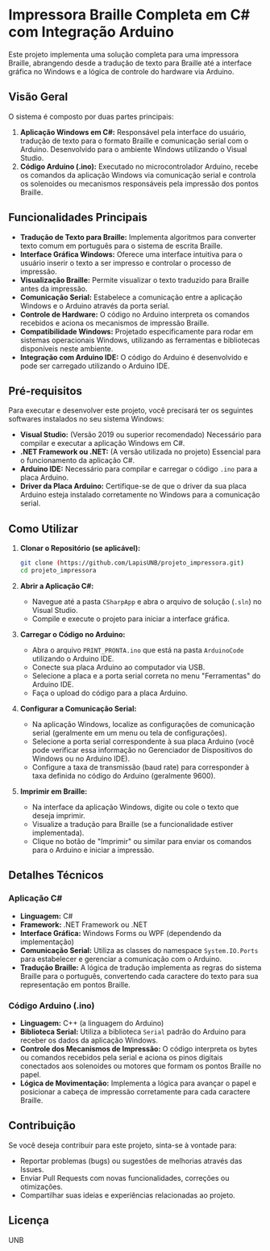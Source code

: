 # Impressora Braille Completa em C# com Integração Arduino

Este projeto implementa uma solução completa para uma impressora Braille, abrangendo desde a tradução de texto para Braille até a interface gráfica no Windows e a lógica de controle do hardware via Arduino.

## Visão Geral

O sistema é composto por duas partes principais:

1.  **Aplicação Windows em C#:** Responsável pela interface do usuário, tradução de texto para o formato Braille e comunicação serial com o Arduino. Desenvolvido para o ambiente Windows utilizando o Visual Studio.
2.  **Código Arduino (.ino):** Executado no microcontrolador Arduino, recebe os comandos da aplicação Windows via comunicação serial e controla os solenoides ou mecanismos responsáveis pela impressão dos pontos Braille.

## Funcionalidades Principais

* **Tradução de Texto para Braille:** Implementa algoritmos para converter texto comum em português para o sistema de escrita Braille.
* **Interface Gráfica Windows:** Oferece uma interface intuitiva para o usuário inserir o texto a ser impresso e controlar o processo de impressão.
* **Visualização Braille:** Permite visualizar o texto traduzido para Braille antes da impressão.
* **Comunicação Serial:** Estabelece a comunicação entre a aplicação Windows e o Arduino através da porta serial.
* **Controle de Hardware:** O código no Arduino interpreta os comandos recebidos e aciona os mecanismos de impressão Braille.
* **Compatibilidade Windows:** Projetado especificamente para rodar em sistemas operacionais Windows, utilizando as ferramentas e bibliotecas disponíveis neste ambiente.
* **Integração com Arduino IDE:** O código do Arduino é desenvolvido e pode ser carregado utilizando o Arduino IDE.

## Pré-requisitos

Para executar e desenvolver este projeto, você precisará ter os seguintes softwares instalados no seu sistema Windows:

* **Visual Studio:** (Versão 2019 ou superior recomendado) Necessário para compilar e executar a aplicação Windows em C#.
* **.NET Framework ou .NET:** (A versão utilizada no projeto) Essencial para o funcionamento da aplicação C#.
* **Arduino IDE:** Necessário para compilar e carregar o código `.ino` para a placa Arduino.
* **Driver da Placa Arduino:** Certifique-se de que o driver da sua placa Arduino esteja instalado corretamente no Windows para a comunicação serial.

## Como Utilizar

1.  **Clonar o Repositório (se aplicável):**
    ```bash
    git clone (https://github.com/LapisUNB/projeto_impressora.git)
    cd projeto_impressora
    ```

2.  **Abrir a Aplicação C#:**
    * Navegue até a pasta `CSharpApp` e abra o arquivo de solução (`.sln`) no Visual Studio.
    * Compile e execute o projeto para iniciar a interface gráfica.

3.  **Carregar o Código no Arduino:**
    * Abra o arquivo `PRINT_PRONTA.ino` que está na pasta `ArduinoCode` utilizando o Arduino IDE.
    * Conecte sua placa Arduino ao computador via USB.
    * Selecione a placa e a porta serial correta no menu "Ferramentas" do Arduino IDE.
    * Faça o upload do código para a placa Arduino.

4.  **Configurar a Comunicação Serial:**
    * Na aplicação Windows, localize as configurações de comunicação serial (geralmente em um menu ou tela de configurações).
    * Selecione a porta serial correspondente à sua placa Arduino (você pode verificar essa informação no Gerenciador de Dispositivos do Windows ou no Arduino IDE).
    * Configure a taxa de transmissão (baud rate) para corresponder à taxa definida no código do Arduino (geralmente 9600).

5.  **Imprimir em Braille:**
    * Na interface da aplicação Windows, digite ou cole o texto que deseja imprimir.
    * Visualize a tradução para Braille (se a funcionalidade estiver implementada).
    * Clique no botão de "Imprimir" ou similar para enviar os comandos para o Arduino e iniciar a impressão.

## Detalhes Técnicos

### Aplicação C#

* **Linguagem:** C#
* **Framework:** .NET Framework ou .NET
* **Interface Gráfica:** Windows Forms ou WPF (dependendo da implementação)
* **Comunicação Serial:** Utiliza as classes do namespace `System.IO.Ports` para estabelecer e gerenciar a comunicação com o Arduino.
* **Tradução Braille:** A lógica de tradução implementa as regras do sistema Braille para o português, convertendo cada caractere do texto para sua representação em pontos Braille.

### Código Arduino (.ino)

* **Linguagem:** C++ (a linguagem do Arduino)
* **Biblioteca Serial:** Utiliza a biblioteca `Serial` padrão do Arduino para receber os dados da aplicação Windows.
* **Controle dos Mecanismos de Impressão:** O código interpreta os bytes ou comandos recebidos pela serial e aciona os pinos digitais conectados aos solenoides ou motores que formam os pontos Braille no papel.
* **Lógica de Movimentação:** Implementa a lógica para avançar o papel e posicionar a cabeça de impressão corretamente para cada caractere Braille.

## Contribuição

Se você deseja contribuir para este projeto, sinta-se à vontade para:

* Reportar problemas (bugs) ou sugestões de melhorias através das Issues.
* Enviar Pull Requests com novas funcionalidades, correções ou otimizações.
* Compartilhar suas ideias e experiências relacionadas ao projeto.

## Licença

UNB

